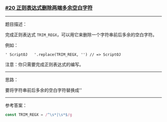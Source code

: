 ### [#20 正则表达式删除两端多余空白字符](http://scriptoj.mangojuice.top/problems/20)

----
题目描述：


完成正则表达式 `TRIM_REGX`，可以用它来删除一个字符串前后多余的空白字符。

例如：
```
' ScriptOJ   '.replace(TRIM_REGX, '') // => ScriptOJ
```

注意：你只需要完成正则表达式的编写。

----
思路：

要将字符串前后多余的空白字符替换成''

----
参考答案：

```js
const TRIM_REGX = /^\s*|\s*$/g
```



